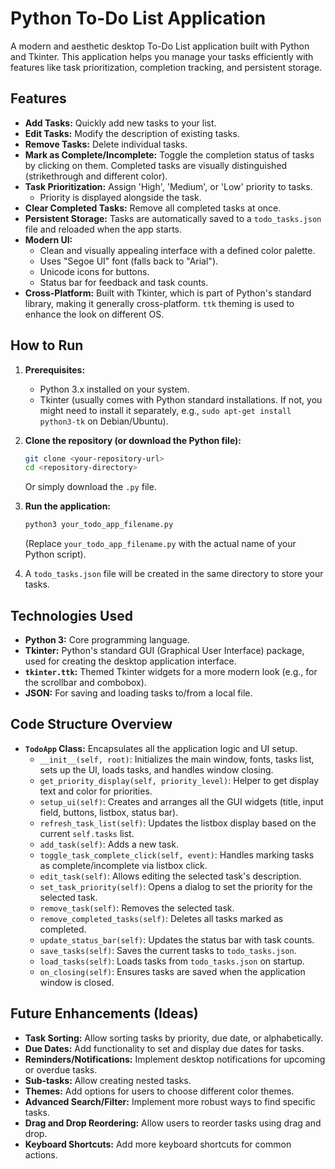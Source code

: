 # Python To-Do List Application

A modern and aesthetic desktop To-Do List application built with Python and Tkinter. This application helps you manage your tasks efficiently with features like task prioritization, completion tracking, and persistent storage.

## Features

* **Add Tasks:** Quickly add new tasks to your list.
* **Edit Tasks:** Modify the description of existing tasks.
* **Remove Tasks:** Delete individual tasks.
* **Mark as Complete/Incomplete:** Toggle the completion status of tasks by clicking on them. Completed tasks are visually distinguished (strikethrough and different color).
* **Task Prioritization:** Assign 'High', 'Medium', or 'Low' priority to tasks.
    * Priority is displayed alongside the task.
* **Clear Completed Tasks:** Remove all completed tasks at once.
* **Persistent Storage:** Tasks are automatically saved to a `todo_tasks.json` file and reloaded when the app starts.
* **Modern UI:**
    * Clean and visually appealing interface with a defined color palette.
    * Uses "Segoe UI" font (falls back to "Arial").
    * Unicode icons for buttons.
    * Status bar for feedback and task counts.
* **Cross-Platform:** Built with Tkinter, which is part of Python's standard library, making it generally cross-platform. `ttk` theming is used to enhance the look on different OS.

## How to Run

1.  **Prerequisites:**
    * Python 3.x installed on your system.
    * Tkinter (usually comes with Python standard installations. If not, you might need to install it separately, e.g., `sudo apt-get install python3-tk` on Debian/Ubuntu).

2.  **Clone the repository (or download the Python file):**
    ```bash
    git clone <your-repository-url>
    cd <repository-directory>
    ```
    Or simply download the `.py` file.

3.  **Run the application:**
    ```bash
    python3 your_todo_app_filename.py
    ```
    (Replace `your_todo_app_filename.py` with the actual name of your Python script).

4.  A `todo_tasks.json` file will be created in the same directory to store your tasks.

## Technologies Used

* **Python 3:** Core programming language.
* **Tkinter:** Python's standard GUI (Graphical User Interface) package, used for creating the desktop application interface.
* **`tkinter.ttk`:** Themed Tkinter widgets for a more modern look (e.g., for the scrollbar and combobox).
* **JSON:** For saving and loading tasks to/from a local file.

## Code Structure Overview

* **`TodoApp` Class:** Encapsulates all the application logic and UI setup.
    * `__init__(self, root)`: Initializes the main window, fonts, tasks list, sets up the UI, loads tasks, and handles window closing.
    * `get_priority_display(self, priority_level)`: Helper to get display text and color for priorities.
    * `setup_ui(self)`: Creates and arranges all the GUI widgets (title, input field, buttons, listbox, status bar).
    * `refresh_task_list(self)`: Updates the listbox display based on the current `self.tasks` list.
    * `add_task(self)`: Adds a new task.
    * `toggle_task_complete_click(self, event)`: Handles marking tasks as complete/incomplete via listbox click.
    * `edit_task(self)`: Allows editing the selected task's description.
    * `set_task_priority(self)`: Opens a dialog to set the priority for the selected task.
    * `remove_task(self)`: Removes the selected task.
    * `remove_completed_tasks(self)`: Deletes all tasks marked as completed.
    * `update_status_bar(self)`: Updates the status bar with task counts.
    * `save_tasks(self)`: Saves the current tasks to `todo_tasks.json`.
    * `load_tasks(self)`: Loads tasks from `todo_tasks.json` on startup.
    * `on_closing(self)`: Ensures tasks are saved when the application window is closed.

## Future Enhancements (Ideas)

* **Task Sorting:** Allow sorting tasks by priority, due date, or alphabetically.
* **Due Dates:** Add functionality to set and display due dates for tasks.
* **Reminders/Notifications:** Implement desktop notifications for upcoming or overdue tasks.
* **Sub-tasks:** Allow creating nested tasks.
* **Themes:** Add options for users to choose different color themes.
* **Advanced Search/Filter:** Implement more robust ways to find specific tasks.
* **Drag and Drop Reordering:** Allow users to reorder tasks using drag and drop.
* **Keyboard Shortcuts:** Add more keyboard shortcuts for common actions.
